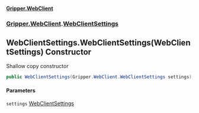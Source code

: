 #### [Gripper.WebClient](index 'index')
### [Gripper.WebClient](Gripper_WebClient 'Gripper.WebClient').[WebClientSettings](Gripper_WebClient_WebClientSettings 'Gripper.WebClient.WebClientSettings')
## WebClientSettings.WebClientSettings(WebClientSettings) Constructor
Shallow copy constructor  
```csharp
public WebClientSettings(Gripper.WebClient.WebClientSettings settings);
```
#### Parameters
<a name='Gripper_WebClient_WebClientSettings_WebClientSettings(Gripper_WebClient_WebClientSettings)_settings'></a>
`settings` [WebClientSettings](Gripper_WebClient_WebClientSettings 'Gripper.WebClient.WebClientSettings')  
  
